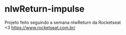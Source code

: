 # nlwReturn-impulse

Projeto feito seguindo a semana nlwReturn da Rocketseat <br>
<3 https://www.rocketseat.com.br/
